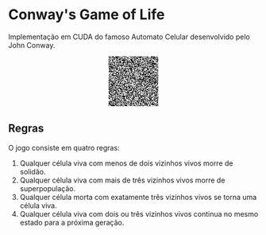 # Conway's Game of Life

Implementação em CUDA do famoso Automato Celular desenvolvido pelo John Conway.
<p align="center">
  <img src="gol.gif"/>
</p>

## Regras

O jogo consiste em quatro regras:

1. Qualquer célula viva com menos de dois vizinhos vivos morre de solidão.
2. Qualquer célula viva com mais de três vizinhos vivos morre de superpopulação.
3. Qualquer célula morta com exatamente três vizinhos vivos se torna uma célula viva.
4. Qualquer célula viva com dois ou três vizinhos vivos continua no mesmo estado para a próxima geração.
